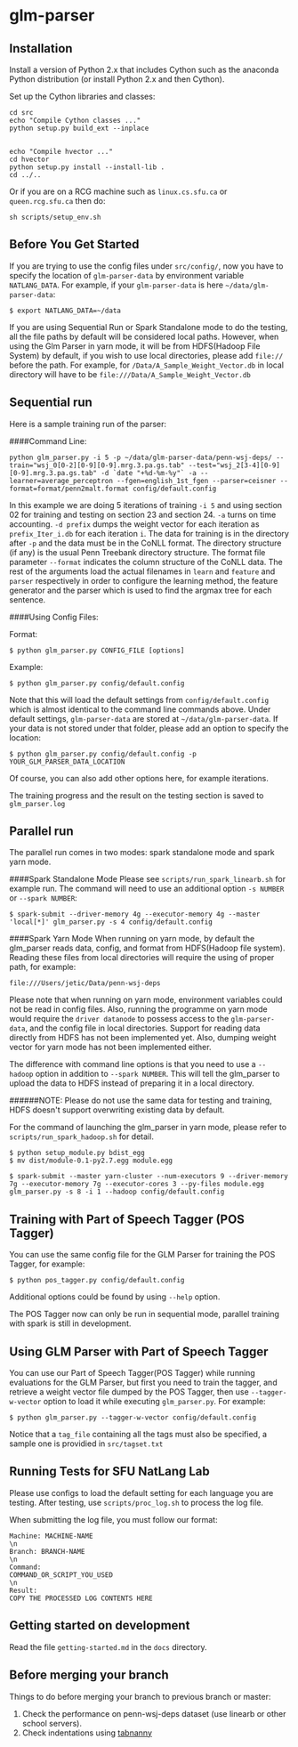 glm-parser
==========

Installation
-----------

Install a version of Python 2.x that includes Cython such as the anaconda Python distribution (or install Python 2.x and then Cython).

Set up the Cython libraries and classes:

    cd src
    echo "Compile Cython classes ..."
    python setup.py build_ext --inplace


    echo "Compile hvector ..."
    cd hvector
    python setup.py install --install-lib .
    cd ../..

Or if you are on a RCG machine such as `linux.cs.sfu.ca` or `queen.rcg.sfu.ca` then do:

    sh scripts/setup_env.sh
    
Before You Get Started
----------
If you are trying to use the config files under `src/config/`, now you have to specify the location of `glm-parser-data` by environment variable `NATLANG_DATA`. For example, if your `glm-parser-data` is here `~/data/glm-parser-data`:

    $ export NATLANG_DATA=~/data
    
If you are using Sequential Run or Spark Standalone mode to do the testing, all the file paths by default will be considered local paths. However, when using the Glm Parser in yarn mode, it will be from HDFS(Hadoop File System) by default, if you wish to use local directories, please add `file://` before the path. For example, for `/Data/A_Sample_Weight_Vector.db` in local directory will have to be `file:///Data/A_Sample_Weight_Vector.db`


Sequential run
----------

Here is a sample training run of the parser:

####Command Line:

    python glm_parser.py -i 5 -p ~/data/glm-parser-data/penn-wsj-deps/ --train="wsj_0[0-2][0-9][0-9].mrg.3.pa.gs.tab" --test="wsj_2[3-4][0-9][0-9].mrg.3.pa.gs.tab" -d `date "+%d-%m-%y"` -a --learner=average_perceptron --fgen=english_1st_fgen --parser=ceisner --format=format/penn2malt.format config/default.config

In this example we are doing 5 iterations of training `-i 5` and using section 02 for training and testing on section 23 and section 24.
`-a` turns on time accounting.
`-d prefix` dumps the weight vector for each iteration as `prefix_Iter_i.db` for each iteration `i`.
The data for training is in the directory after `-p` and the data must be in the CoNLL format. The directory structure (if any) is the usual Penn Treebank directory structure. The format file parameter `--format` indicates the column structure of the CoNLL data.
The rest of the arguments load the actual filenames in `learn` and `feature` and `parser` respectively in order to configure the learning method, the feature generator and the parser which is used to find the argmax tree for each sentence.

####Using Config Files:

Format:

	$ python glm_parser.py CONFIG_FILE [options]

Example:

	$ python glm_parser.py config/default.config

Note that this will load the default settings from `config/default.config` which is almost identical to the command line commands above. Under default settings, `glm-parser-data` are stored at `~/data/glm-parser-data`. If your data is not stored under that folder, please add an option to specify the location:

	$ python glm_parser.py config/default.config -p YOUR_GLM_PARSER_DATA_LOCATION

Of course, you can also add other options here, for example iterations.

The training progress and the result on the testing section is saved to `glm_parser.log`

Parallel run
---------

The parallel run comes in two modes: spark standalone mode and spark yarn mode.

####Spark Standalone Mode
Please see `scripts/run_spark_linearb.sh` for example run. The command will need to use an additional option `-s NUMBER` or `--spark NUMBER`:

	$ spark-submit --driver-memory 4g --executor-memory 4g --master 'local[*]' glm_parser.py -s 4 config/default.config

####Spark Yarn Mode
When running on yarn mode, by default the glm_parser reads data, config, and format from HDFS(Hadoop file system). Reading these files from local directories will require the using of proper path, for example:

    file:///Users/jetic/Data/penn-wsj-deps

Please note that when running on yarn mode, environment variables could not be read in config files. Also, running the programme on yarn mode would require the `driver datanode` to possess access to the `glm-parser-data`, and the config file in local directories. Support for reading data directly from HDFS has not been implemented yet. Also, dumping weight vector for yarn mode has not been implemented either.

The difference with command line options is that you need to use a `--hadoop` option in addition to `--spark NUMBER`. This will tell the glm_parser to upload the data to HDFS instead of preparing it in a local directory.

######NOTE: Please do not use the same data for testing and training, HDFS doesn't support overwriting existing data by default.  

For the command of launching the glm_parser in yarn mode, please refer to `scripts/run_spark_hadoop.sh` for detail.

    $ python setup_module.py bdist_egg
	$ mv dist/module-0.1-py2.7.egg module.egg

	$ spark-submit --master yarn-cluster --num-executors 9 --driver-memory 7g --executor-memory 7g --executor-cores 3 --py-files module.egg glm_parser.py -s 8 -i 1 --hadoop config/default.config
	
Training with Part of Speech Tagger (POS Tagger)
----------------
You can use the same config file for the GLM Parser for training the POS Tagger, for example:

	$ python pos_tagger.py config/default.config
	
Additional options could be found by using `--help` option.

The POS Tagger now can only be run in sequential mode, parallel training with spark is still in development.
	
Using GLM Parser with Part of Speech Tagger
----------------
You can use our Part of Speech Tagger(POS Tagger) while running evaluations for the GLM Parser, but first you need to train the tagger, and retrieve a weight vector file dumped by the POS Tagger, then use `--tagger-w-vector` option to load it while executing `glm_parser.py`. For example:

	$ python glm_parser.py --tagger-w-vector config/default.config
	
Notice that a `tag_file` containing all the tags must also be specified, a sample one is providied in `src/tagset.txt`

Running Tests for SFU NatLang Lab
----------------

Please use configs to load the default setting for each language you are testing. After testing, use `scripts/proc_log.sh` to process the log file.

When submitting the log file, you must follow our format:

	Machine: MACHINE-NAME
	\n
	Branch: BRANCH-NAME
	\n
	Command:
	COMMAND_OR_SCRIPT_YOU_USED
	\n
	Result:
	COPY THE PROCESSED LOG CONTENTS HERE

Getting started on development
----------------

Read the file `getting-started.md` in the `docs` directory.

Before merging your branch
-----------------

Things to do before merging your branch to previous branch or master:

1. Check the performance on penn-wsj-deps dataset (use linearb or other school servers).
1. Check indentations using [tabnanny](https://pymotw.com/2/tabnanny)
